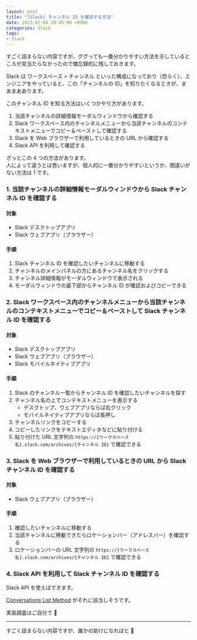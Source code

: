 ```yaml
---
layout: post
title: "[Slack] チャンネル ID を確認する方法"
date: 2023-02-08 20:45:00 +0900
categories: Slack
tags:
- Slack
---
```


すごく詰まらない内容ですが、ググっても一番分かりやすい方法を示しているところが見当たらなかったので備忘録的に残しておきます。

Slack は ワークスペース > チャンネル といった構成になっており（恐らく）、エンジニアをやっていると、この「チャンネルの ID」を知りたくなるときが、まあまああります。

このチャンネル ID を知る方法はいくつかやり方があります。

1. 当該チャンネルの詳細情報モーダルウィンドウから確認する
2. Slack ワークスペース内のチャンネルメニューから当該チャンネルのコンテキストメニューでコピー＆ペーストして確認する
3. Slack を Web ブラウザーで利用しているときの URL から確認する
4. Slack API を利用して確認する

ざっとこの 4 つの方法があります。  
人によって違うとは思いますが、個人的に一番分かりやすいというか、間違いがない方法は 1 です。


### 1. 当該チャンネルの詳細情報モーダルウィンドウから Slack チャンネル ID を確認する

#### 対象
- Slack デスクトップアプリ
- Slack ウェブアプリ（ブラウザー）

#### 手順
1. Slack チャンネル ID を確認したいチャンネルに移動する
2. チャンネルのメインパネルの方にあるチャンネル名をクリックする
3. チャンネル詳細情報がモーダルウィンドウで表示される
4. モーダルウィンドウの最下部からチャンネル ID が確認およびコピーできる

<!-- more -->

### 2. Slack ワークスペース内のチャンネルメニューから当該チャンネルのコンテキストメニューでコピー＆ペーストして Slack チャンネル ID を確認する

#### 対象
- Slack デスクトップアプリ
- Slack ウェブアプリ（ブラウザー）
- Slack モバイルネイティブアプリ

#### 手順
1. Slack のチャンネル一覧からチャンネル ID を確認したいチャンネルを探す
2. チャンネル名の上でコンテキストメニューを表示する
    - デスクトップ、ウェブアプリならば右クリック
    - モバイルネイティブアプリならば長押し
4. チャンネルリンクをコピーする
5. コピーしたリンクをテキストエディタなどに貼り付ける
6. 貼り付けた URL 文字列の `https://{ワークスペース名}.slack.com/archives/{チャンネル ID}` で確認できる


### 3. Slack を Web ブラウザーで利用しているときの URL から Slack チャンネル ID を確認する

#### 対象
- Slack ウェブアプリ（ブラウザー）

#### 手順
1. 確認したいチャンネルに移動する
2. 当該チャンネルに移動できたらロケーションバー（アドレスバー）を確認する
6. ロケーションバーの URL 文字列の `https://{ワークスペース名}.slack.com/archives/{チャンネル ID}` で確認できる


### 4. Slack API を利用して Slack チャンネル ID を確認する

Slack API を使えばできます。

[Conversations List Method](https://api.slack.com/methods/conversations.list) がそれに該当しそうです。

実装調査はご自分で 🙂

----

すごく詰まらない内容ですが、誰かの助けになればと 🙏
